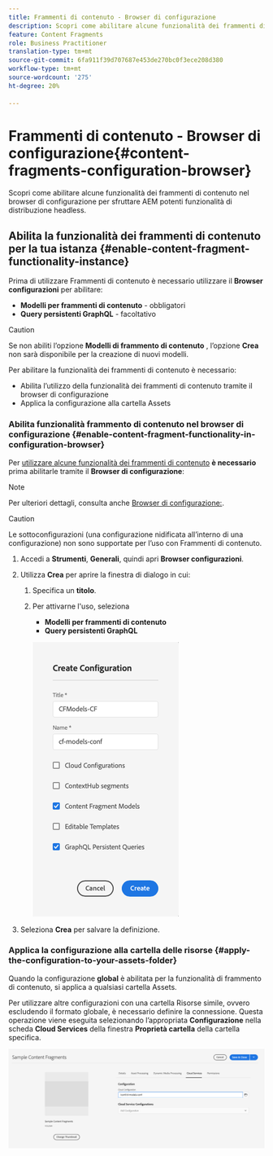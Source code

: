 ```yaml
---
title: Frammenti di contenuto - Browser di configurazione
description: Scopri come abilitare alcune funzionalità dei frammenti di contenuto nel browser di configurazione per sfruttare AEM potenti funzionalità di distribuzione headless.
feature: Content Fragments
role: Business Practitioner
translation-type: tm+mt
source-git-commit: 6fa911f39d707687e453de270bc0f3ece208d380
workflow-type: tm+mt
source-wordcount: '275'
ht-degree: 20%

---
```



# Frammenti di contenuto - Browser di configurazione{#content-fragments-configuration-browser}

Scopri come abilitare alcune funzionalità dei frammenti di contenuto nel browser di configurazione per sfruttare AEM potenti funzionalità di distribuzione headless.

## Abilita la funzionalità dei frammenti di contenuto per la tua istanza {#enable-content-fragment-functionality-instance}

Prima di utilizzare Frammenti di contenuto è necessario utilizzare il **Browser configurazioni** per abilitare:

* **Modelli per frammenti di contenuto**  - obbligatori
* **Query persistenti GraphQL**  - facoltativo

>[!CAUTION]
>
>Se non abiliti l’opzione **Modelli di frammento di contenuto** , l’opzione **Crea** non sarà disponibile per la creazione di nuovi modelli.

Per abilitare la funzionalità dei frammenti di contenuto è necessario:

* Abilita l’utilizzo della funzionalità dei frammenti di contenuto tramite il browser di configurazione
* Applica la configurazione alla cartella Assets

### Abilita funzionalità frammento di contenuto nel browser di configurazione {#enable-content-fragment-functionality-in-configuration-browser}

Per [utilizzare alcune funzionalità dei frammenti di contenuto](#creating-a-content-fragment-model) **è necessario** prima abilitarle tramite il **Browser di configurazione**:

>[!NOTE]
>
>Per ulteriori dettagli, consulta anche [Browser di configurazione:](/help/implementing/developing/introduction/configurations.md#using-configuration-browser).

>[!CAUTION]
>
>Le sottoconfigurazioni (una configurazione nidificata all’interno di una configurazione) non sono supportate per l’uso con Frammenti di contenuto.

1. Accedi a **Strumenti**, **Generali**, quindi apri **Browser configurazioni**.

1. Utilizza **Crea** per aprire la finestra di dialogo in cui:

   1. Specifica un **titolo**.
   1. Per attivarne l&#39;uso, seleziona
      * **Modelli per frammenti di contenuto**
      * **Query persistenti GraphQL**

      ![Definire la configurazione](assets/cfm-conf-01.png)


1. Seleziona **Crea** per salvare la definizione.

<!-- 1. Select the location appropriate to your website. -->

### Applica la configurazione alla cartella delle risorse {#apply-the-configuration-to-your-assets-folder}

Quando la configurazione **global** è abilitata per la funzionalità di frammento di contenuto, si applica a qualsiasi cartella Assets.

Per utilizzare altre configurazioni con una cartella Risorse simile, ovvero escludendo il formato globale, è necessario definire la connessione. Questa operazione viene eseguita selezionando l’appropriata **Configurazione** nella scheda **Cloud Services** della finestra **Proprietà cartella** della cartella specifica.

![Applica configurazione](assets/cfm-conf-02.png)
